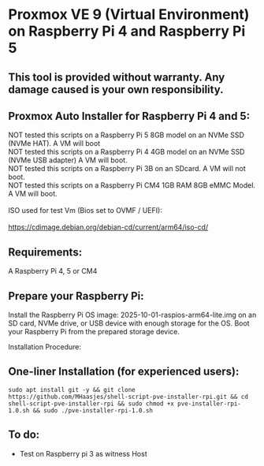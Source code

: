 # Proxmox VE 9 (Virtual Environment) on Raspberry Pi 4 and Raspberry Pi 5

This tool is provided without warranty. Any damage caused is your own responsibility.
-

Proxmox Auto Installer for Raspberry Pi 4 and 5:
-
NOT tested this scripts on a Raspberry Pi 5 8GB model on an NVMe SSD (NVMe HAT). A VM will boot <br>
NOT tested this scripts on a Raspberry Pi 4 4GB model on an NVMe SSD (NVMe USB adapter) A VM will boot. <br>
NOT tested this scripts on a Raspberry Pi 3B on an SDcard. A VM will not boot. <br>
NOT tested this scripts on a Raspberry Pi CM4 1GB RAM 8GB eMMC Model. A VM will boot. <br>
<br>
ISO used for test Vm (Bios set to OVMF / UEFI): <br>
<br>
https://cdimage.debian.org/debian-cd/current/arm64/iso-cd/

Requirements:
-

A Raspberry Pi 4, 5 or CM4

Prepare your Raspberry Pi:
-

Install the Raspberry Pi OS image: 2025-10-01-raspios-arm64-lite.img on an SD card, NVMe drive, or USB device with enough storage for the OS.
Boot your Raspberry Pi from the prepared storage device.


Installation Procedure:

One-liner Installation (for experienced users):
-

```
sudo apt install git -y && git clone https://github.com/MHaasjes/shell-script-pve-installer-rpi.git && cd shell-script-pve-installer-rpi && sudo chmod +x pve-installer-rpi-1.0.sh && sudo ./pve-installer-rpi-1.0.sh
```


To do:
-
- Test on Raspberry pi 3 as witness Host
